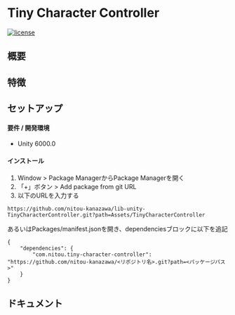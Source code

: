 # Tiny Character Controller

[![license](https://img.shields.io/badge/LICENSE-MIT-green.svg)](LICENSE)

## 概要


## 特徴



## セットアップ
#### 要件 / 開発環境
- Unity 6000.0

#### インストール

1. Window > Package ManagerからPackage Managerを開く
2. 「+」ボタン > Add package from git URL
3. 以下のURLを入力する
```
https://github.com/nitou-kanazawa/lib-unity-TinyCharacterController.git?path=Assets/TinyCharacterController
```

あるいはPackages/manifest.jsonを開き、dependenciesブロックに以下を追記
```
{
    "dependencies": {
        "com.nitou.tiny-character-controller": "https://github.com/nitou-kanazawa/<リポジトリ名>.git?path=<パッケージパス>"
    }
}
```


## ドキュメント

